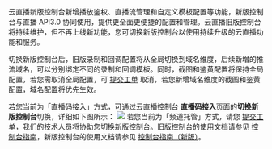 云直播新版控制台新增播放鉴权、直播流管理和自定义模板配置等功能，新版控制台与直播 API3.0 协同使用，提供更全面更便捷的配置和管理。云直播旧版控制台将持续维护，但不再上线新功能，您可切换新版控制台以使用持续升级的云直播功能和服务。


切换新版控制台后，旧版录制和回调配置将从全局切换到域名维度，后续新增的推流域名，可以分别绑定不同的录制和回调模板。同时，截图和鉴黄配置将保持全局配置，若您需取消全局配置，可 [提交工单](https://console.cloud.tencent.com/workorder/category) 取消，若您新增域名维度的截图和鉴黄配置，域名配置将优先生效。

若您当前为「直播码接入」方式，可通过云直播控制台 [**直播码接入**](https://console.cloud.tencent.com/live/livecodemanage)页面的**切换新版控制台**切换，详细如下图所示：
![](https://main.qcloudimg.com/raw/43e7adf7efadb4ae8f53b96c62fe381f.png)
若您当前为「频道托管」方式，请您 [提交工单](https://console.cloud.tencent.com/workorder/category)，我们的技术人员将协助您切换新版控制台。旧版控制台的使用文档请参见 [控制台指南](https://cloud.tencent.com/document/product/267/13363)，新版控制台的使用文档请参见 [控制台指南（新版）](https://cloud.tencent.com/document/product/267/20379)。

 
  
  
 
